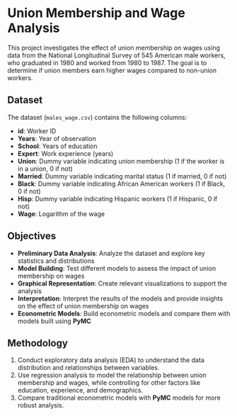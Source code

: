 # Union Membership and Wage Analysis

This project investigates the effect of union membership on wages using data from the National Longitudinal Survey of 545 American male workers, who graduated in 1980 and worked from 1980 to 1987. The goal is to determine if union members earn higher wages compared to non-union workers.

## Dataset

The dataset (`males_wage.csv`) contains the following columns:

- **id**: Worker ID
- **Years**: Year of observation
- **School**: Years of education
- **Expert**: Work experience (years)
- **Union**: Dummy variable indicating union membership (1 if the worker is in a union, 0 if not)
- **Married**: Dummy variable indicating marital status (1 if married, 0 if not)
- **Black**: Dummy variable indicating African American workers (1 if Black, 0 if not)
- **Hisp**: Dummy variable indicating Hispanic workers (1 if Hispanic, 0 if not)
- **Wage**: Logarithm of the wage

## Objectives

- **Preliminary Data Analysis**: Analyze the dataset and explore key statistics and distributions
- **Model Building**: Test different models to assess the impact of union membership on wages
- **Graphical Representation**: Create relevant visualizations to support the analysis
- **Interpretation**: Interpret the results of the models and provide insights on the effect of union membership on wages
- **Econometric Models**: Build econometric models and compare them with models built using **PyMC**

## Methodology

1. Conduct exploratory data analysis (EDA) to understand the data distribution and relationships between variables.
2. Use regression analysis to model the relationship between union membership and wages, while controlling for other factors like education, experience, and demographics.
3. Compare traditional econometric models with **PyMC** models for more robust analysis.

